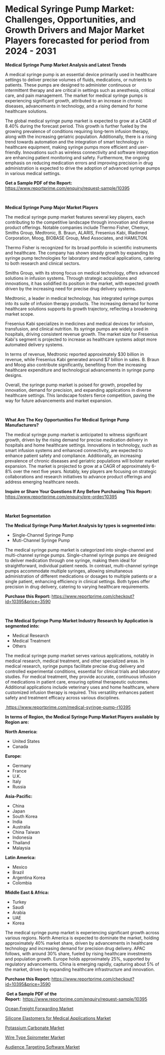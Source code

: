 <p><h1>Medical Syringe Pump Market: Challenges, Opportunities, and Growth Drivers and Major Market Players forecasted for period from 2024 - 2031</h1></p><p><strong>Medical Syringe Pump Market Analysis and Latest Trends</strong></p>
<p><p>A medical syringe pump is an essential device primarily used in healthcare settings to deliver precise volumes of fluids, medications, or nutrients to patients. These pumps are designed to administer continuous or intermittent therapy and are critical in settings such as anesthesia, critical care, and pain management. The market for medical syringe pumps is experiencing significant growth, attributed to an increase in chronic diseases, advancements in technology, and a rising demand for home healthcare solutions.</p><p>The global medical syringe pump market is expected to grow at a CAGR of 8.40% during the forecast period. This growth is further fueled by the growing prevalence of conditions requiring long-term infusion therapy, along with the increasing geriatric population. Additionally, there is a rising trend towards automation and the integration of smart technology in healthcare equipment, making syringe pumps more efficient and user-friendly. Innovations such as wireless connectivity and software integration are enhancing patient monitoring and safety. Furthermore, the ongoing emphasis on reducing medication errors and improving precision in drug administration is expected to drive the adoption of advanced syringe pumps in various medical settings.</p></p>
<p><strong>Get a Sample PDF of the Report:&nbsp;</strong> <a href="https://www.reportprime.com/enquiry/request-sample/10395?utm_campaign=36&utm_medium=2&utm_source=Github&utm_content=ia&utm_term=28112024&utm_id=medical-syringe-pump">https://www.reportprime.com/enquiry/request-sample/10395</a></p>
<p>&nbsp;</p>
<p><strong>Medical Syringe Pump Major Market Players</strong></p>
<p><p>The medical syringe pump market features several key players, each contributing to the competitive landscape through innovation and diverse product offerings. Notable companies include Thermo Fisher, Chemyx, Smiths Group, Medtronic, B. Braun, ALARIS, Fresenius Kabi, IRadimed Corporation, Moog, BIOBASE Group, Med Associates, and HAMILTON.</p><p>Thermo Fisher is recognized for its broad portfolio in scientific instruments and healthcare. The company has shown steady growth by expanding its syringe pump technologies for laboratory and medical applications, catering to both research and clinical sectors.</p><p>Smiths Group, with its strong focus on medical technology, offers advanced solutions in infusion systems. Through strategic acquisitions and innovations, it has solidified its position in the market, with expected growth driven by the increasing need for precise drug delivery systems.</p><p>Medtronic, a leader in medical technology, has integrated syringe pumps into its suite of infusion therapy products. The increasing demand for home healthcare solutions supports its growth trajectory, reflecting a broadening market scope.</p><p>Fresenius Kabi specializes in medicines and medical devices for infusion, transfusion, and clinical nutrition. Its syringe pumps are widely used in hospitals, driving consistent revenue growth. The market size for Fresenius Kabi's segment is projected to increase as healthcare systems adopt more automated delivery systems.</p><p>In terms of revenue, Medtronic reported approximately $30 billion in revenue, while Fresenius Kabi generated around $7 billion in sales. B. Braun and Moog also contribute significantly, benefiting from the increasing healthcare expenditure and technological advancements in syringe pump designs.</p><p>Overall, the syringe pump market is poised for growth, propelled by innovation, demand for precision, and expanding applications in diverse healthcare settings. This landscape fosters fierce competition, paving the way for future advancements and market expansion.</p></p>
<p>&nbsp;</p>
<p><strong>What Are The Key Opportunities For Medical Syringe Pump Manufacturers?</strong></p>
<p><p>The medical syringe pump market is anticipated to witness significant growth, driven by the rising demand for precise medication delivery in hospitals and home healthcare settings. Innovations in technology, such as smart infusion systems and enhanced connectivity, are expected to enhance patient safety and compliance. Additionally, an increasing prevalence of chronic diseases and geriatric populations will bolster market expansion. The market is projected to grow at a CAGR of approximately 6-8% over the next five years. Notably, key players are focusing on strategic collaborations and research initiatives to advance product offerings and address emerging healthcare needs.</p></p>
<p><strong>Inquire or Share Your Questions If Any Before Purchasing This Report:</strong> <a href="https://www.reportprime.com/enquiry/pre-order/10395?utm_campaign=36&utm_medium=2&utm_source=Github&utm_content=ia&utm_term=28112024&utm_id=medical-syringe-pump">https://www.reportprime.com/enquiry/pre-order/10395</a></p>
<p>&nbsp;</p>
<p><strong>Market Segmentation</strong></p>
<p><strong>The Medical Syringe Pump Market Analysis by types is segmented into:</strong></p>
<p><ul><li>Single-Channel Syringe Pump</li><li>Muti-Channel Syringe Pump</li></ul></p>
<p><p>The medical syringe pump market is categorized into single-channel and multi-channel syringe pumps. Single-channel syringe pumps are designed to deliver medication through one syringe, making them ideal for straightforward, individual patient needs. In contrast, multi-channel syringe pumps accommodate multiple syringes, allowing simultaneous administration of different medications or dosages to multiple patients or a single patient, enhancing efficiency in clinical settings. Both types offer precision in drug delivery, catering to varying healthcare requirements.</p></p>
<p><strong>Purchase this Report:&nbsp;</strong><a href="https://www.reportprime.com/checkout?id=10395&price=3590&utm_campaign=36&utm_medium=2&utm_source=Github&utm_content=ia&utm_term=28112024&utm_id=medical-syringe-pump">https://www.reportprime.com/checkout?id=10395&price=3590</a></p>
<p>&nbsp;</p>
<p><strong>The Medical Syringe Pump Market Industry Research by Application is segmented into:</strong></p>
<p><ul><li>Medical Research</li><li>Medical Treatment</li><li>Others</li></ul></p>
<p><p>The medical syringe pump market serves various applications, notably in medical research, medical treatment, and other specialized areas. In medical research, syringe pumps facilitate precise drug delivery and controlled experimental conditions, essential for clinical trials and laboratory studies. For medical treatment, they provide accurate, continuous infusion of medications in patient care, ensuring optimal therapeutic outcomes. Additional applications include veterinary uses and home healthcare, where customized infusion therapy is required. This versatility enhances patient safety and treatment efficacy across various disciplines.</p></p>
<p><a href="https://www.reportprime.com/medical-syringe-pump-r10395?utm_campaign=36&utm_medium=2&utm_source=Github&utm_content=ia&utm_term=28112024&utm_id=medical-syringe-pump">&nbsp;https://www.reportprime.com/medical-syringe-pump-r10395</a></p>
<p><strong>In terms of Region, the Medical Syringe Pump Market Players available by Region are:</strong></p>
<p>
    <p> <strong> North America: </strong>
        <ul>
            <li>United States</li>
            <li>Canada</li>
        </ul>
        </p> 
    <p> <strong> Europe: </strong>
        <ul>
            <li>Germany</li>
            <li>France</li>
            <li>U.K.</li>
            <li>Italy</li>
            <li>Russia</li>
        </ul>
        </p> 
    <p> <strong> Asia-Pacific: </strong>
        <ul>
            <li>China</li>
            <li>Japan</li>
            <li>South Korea</li>
            <li>India</li>
            <li>Australia</li>
            <li>China Taiwan</li>
            <li>Indonesia</li>
            <li>Thailand</li>
            <li>Malaysia</li>
        </ul>
        </p> 
    <p> <strong> Latin America: </strong>
        <ul>
            <li>Mexico</li>
            <li>Brazil</li>
            <li>Argentina Korea</li>
            <li>Colombia</li>
        </ul>
        </p> 
    <p> <strong> Middle East & Africa: </strong>
        <ul>
            <li>Turkey</li>
            <li>Saudi</li>
            <li>Arabia</li>
            <li>UAE</li>
            <li>Korea</li>
        </ul>
    </p>
    </p>
<p><p>The medical syringe pump market is experiencing significant growth across various regions. North America is expected to dominate the market, holding approximately 40% market share, driven by advancements in healthcare technology and increasing demand for precision drug delivery. APAC follows, with around 30% share, fueled by rising healthcare investments and population growth. Europe holds approximately 25%, supported by regulatory advancements. China is emerging rapidly, capturing about 5% of the market, driven by expanding healthcare infrastructure and innovation.</p></p>
<p><strong>Purchase this Report: </strong><a href="https://www.reportprime.com/checkout?id=10395&price=3590&utm_campaign=36&utm_medium=2&utm_source=Github&utm_content=ia&utm_term=28112024&utm_id=medical-syringe-pump">https://www.reportprime.com/checkout?id=10395&price=3590</a></p>
<p>&nbsp;<strong>Get a Sample PDF of the Report:&nbsp;&nbsp;</strong><a href="https://www.reportprime.com/enquiry/request-sample/10395?utm_campaign=36&utm_medium=2&utm_source=Github&utm_content=ia&utm_term=28112024&utm_id=medical-syringe-pump">https://www.reportprime.com/enquiry/request-sample/10395</a></p>
<p><strong></strong></p>
<p><p><a href="https://www.linkedin.com/pulse/examining-ocean-freight-forwarding-market-analyzing-competitors-mb1ic?utm_campaign=36&utm_medium=2&utm_source=Github&utm_content=ia&utm_term=28112024&utm_id=medical-syringe-pump">Ocean Freight Forwarding Market</a></p><p><a href="https://github.com/SanjidaKhan901/Market-Research-Report-List-1/blob/main/silicone-elastomers-for-medical-applications-market.md?utm_campaign=36&utm_medium=2&utm_source=Github&utm_content=ia&utm_term=28112024&utm_id=medical-syringe-pump">Silicone Elastomers for Medical Applications Market</a></p><p><a href="https://www.linkedin.com/pulse/potassium-carbonate-market-global-trends-forecast-2024-wyqde?utm_campaign=36&utm_medium=2&utm_source=Github&utm_content=ia&utm_term=28112024&utm_id=medical-syringe-pump">Potassium Carbonate Market</a></p><p><a href="https://github.com/tamvrosiya/Market-Research-Report-List-6/blob/main/wire-type-spirometer-market.md?utm_campaign=36&utm_medium=2&utm_source=Github&utm_content=ia&utm_term=28112024&utm_id=medical-syringe-pump">Wire Type Spirometer Market</a></p><p><a href="https://issuu.com/reportprime-2/docs/audience-targeting-software-market-_7baff9137706ea?utm_campaign=36&utm_medium=2&utm_source=Github&utm_content=ia&utm_term=28112024&utm_id=medical-syringe-pump">Audience Targeting Software Market</a></p></p>
